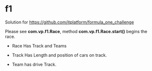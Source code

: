 # f1

Solution for https://github.com/itplatform/formula_one_challenge

Please see <b>com.vp.f1.Race</b>, method <b>com.vp.f1.Race.start()</b> begins the race.

* Race Has Track and Teams

* Track Has Length and position of cars on track.

* Team has drive Track.

